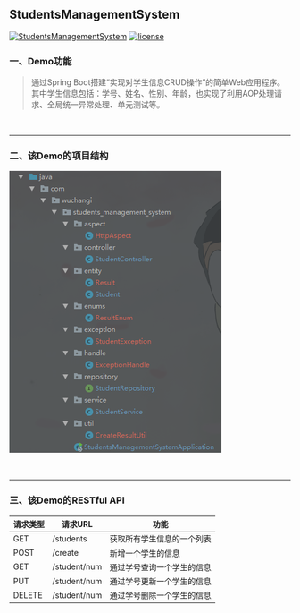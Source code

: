 ## StudentsManagementSystem
[![StudentsManagementSystem](https://img.shields.io/badge/StudentsManagementSystem-v1.0.0-brightgreen.svg)](https://github.com/Yuziquan/StudentsManagementSystem)
[![license](https://img.shields.io/packagist/l/doctrine/orm.svg)](
https://github.com/Yuziquan/StudentsManagementSystem/blob/master/LICENSE)

### 一、Demo功能

>  通过Spring Boot搭建“实现对学生信息CRUD操作”的简单Web应用程序。其中学生信息包括：学号、姓名、性别、年龄，也实现了利用AOP处理请求、全局统一异常处理、单元测试等。

<br/>

***
### 二、该Demo的项目结构

![1](https://github.com/Yuziquan/StudentsManagementSystem/blob/master/Screenshots/project_structure.png)

<br/>

***

### 三、该Demo的RESTful API

| 请求类型   | 请求URL        | 功能            |
| ------ | ------------ | ------------- |
| GET    | /students    | 获取所有学生信息的一个列表 |
| POST   | /create      | 新增一个学生的信息     |
| GET    | /student/num | 通过学号查询一个学生的信息 |
| PUT    | /student/num | 通过学号更新一个学生的信息 |
| DELETE | /student/num | 通过学号删除一个学生的信息 |

